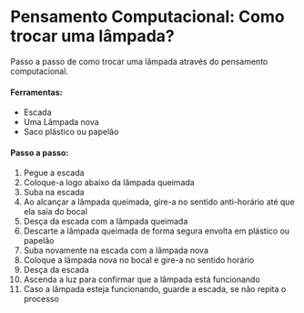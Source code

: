 # Pensamento Computacional: Como trocar uma lâmpada?

Passo a passo de como trocar uma lâmpada através do pensamento computacional.

#### Ferramentas:

- Escada
- Uma Lâmpada nova
- Saco plástico ou papelão

#### Passo a passo:

1. Pegue a escada
2. Coloque-a logo abaixo da lâmpada queimada
3. Suba na escada
4. Ao alcançar a lâmpada queimada, gire-a no sentido anti-horário até que ela saia do bocal
5. Desça da escada com a lâmpada queimada
6. Descarte a lâmpada queimada de forma segura envolta em plástico ou papelão
7. Suba novamente na escada com a lâmpada nova
8. Coloque a lâmpada nova no bocal e gire-a no sentido horário
9. Desça da escada
10. Ascenda a luz para confirmar que a lâmpada está funcionando
11. Caso a lâmpada esteja funcionando, guarde a escada, se não repita o processo
